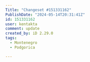 ```yaml
---
Title: "Changeset #151331162"
PublishDate: "2024-05-14T20:31:41Z"
id: 151331162
user: kentakta
comment: update
created_by: iD 2.29.0
tags:
  - Montenegro
  - Podgorica

---
```

